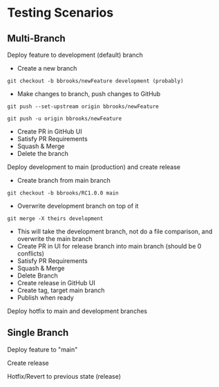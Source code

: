 # Testing Scenarios
## Multi-Branch
Deploy feature to development (default) branch
* Create a new branch

```git checkout -b bbrooks/newFeature development (probably)```
* Make changes to branch, push changes to GitHub

```git push --set-upstream origin bbrooks/newFeature```

```git push -u origin bbrooks/newFeature```
* Create PR in GitHub UI
* Satisfy PR Requirements
* Squash & Merge
* Delete the branch

Deploy development to main (production) and create release
* Create branch from main branch

```git checkout -b bbrooks/RC1.0.0 main```
* Overwrite development branch on top of it

```git merge -X theirs development```
* This will take the development branch, not do a file comparison, and overwrite the main branch
* Create PR in UI for release branch into main branch (should be 0 conflicts)
* Satisfy PR Requirements
* Squash & Merge
* Delete Branch
* Create release in GitHub UI
 * Create tag, target main branch
 * Publish when ready

Deploy hotfix to main and development branches

## Single Branch
Deploy feature to "main"

Create release

Hotfix/Revert to previous state (release)